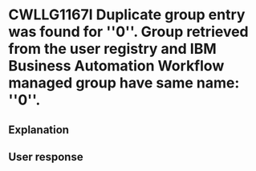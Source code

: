 # CWLLG1167I Duplicate group entry was found for ''0''. Group retrieved from the user registry and IBM Business Automation Workflow managed group have same name: ''0''.

## Explanation

## User response